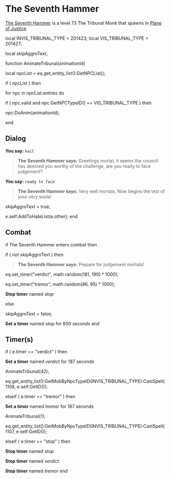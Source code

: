# The Seventh Hammer



[The Seventh Hammer](/npc/201074) is a level 73 The Tribunal Monk that spawns in [Plane of Justice](/zone/201).

local INVIS_TRIBUNAL_TYPE = 201423; 
local VIS_TRIBUNAL_TYPE = 201427; 

local skipAggroText;

function AnimateTribunal(animationId)

local npcList = eq.get_entity_list():GetNPCList();


if ( npcList ) then


for npc in npcList.entries do



if ( npc.valid and npc:GetNPCTypeID() == VIS_TRIBUNAL_TYPE ) then




npc:DoAnim(animationId);



end



## Dialog

**You say:** `hail`



>**The Seventh Hammer says:** Greetings mortal, it seems the council has deemed you worthy of the challenge, are you ready to face judgement?




**You say:** `ready to face`



>**The Seventh Hammer says:** Very well mortals, Now begins the test of your very souls!


skipAggroText = true;


e.self:AddToHateList(e.other);
end



## Combat

if  The Seventh Hammer enters combat  then


if ( not skipAggroText ) then



>**The Seventh Hammer says:** Prepare for judgement mortals!



eq.set_timer("verdict", math.random(181, 190) * 1000);


eq.set_timer("tremor", math.random(86, 95) * 1000);


**Stop timer** named *stop*

else


skipAggroText = false;


**Set a timer** named *stop* for 600 seconds
end



## Timer(s)


if ( e.timer == "verdict" ) then


**Set a timer** named *verdict* for 187 seconds


AnimateTribunal(42);


eq.get_entity_list():GetMobByNpcTypeID(INVIS_TRIBUNAL_TYPE):CastSpell(1108, e.self:GetID()); 




elseif ( e.timer == "tremor" ) then


**Set a timer** named *tremor* for 187 seconds


AnimateTribunal(1);


eq.get_entity_list():GetMobByNpcTypeID(INVIS_TRIBUNAL_TYPE):CastSpell(1107, e.self:GetID()); 




elseif ( e.timer == "stop" ) then


**Stop timer** named *stop*


**Stop timer** named *verdict*


**Stop timer** named *tremor*
end
